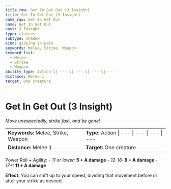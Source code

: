 ```yaml
---
title_raw: Get In Get Out (3 Insight)
title: Get In Get Out (3 Insight)
name_raw: Get In Get Out
name: Get In Get Out
cost: 3 Insight
type: classes
subtype: shadow
kind: gasping in pain
keywords: Melee, Strike, Weapon
keyword_list:
  - Melee
  - Strike
  - Weapon
ability_type: Action \| --- \| --- \| --- \| ---
distance: Melee 1
target: One creature
---
```


# Get In Get Out (3 Insight)

*Move unexpectedly, strike fast, and be gone!*

|                                     |                                              |
| :---------------------------------- | :------------------------------------------- |
| **Keywords:** Melee, Strike, Weapon | **Type:** Action \| --- \| --- \| --- \| --- |
| **Distance:** Melee 1               | **Target:** One creature                     |

Power Roll + Agility: - *11 or lower:* **5 + A damage** - *12-16:* **8 + A damage** - *17+:* **11 + A damage**

**Effect:** You can shift up to your speed, dividing that movement before or after your strike as desired.
